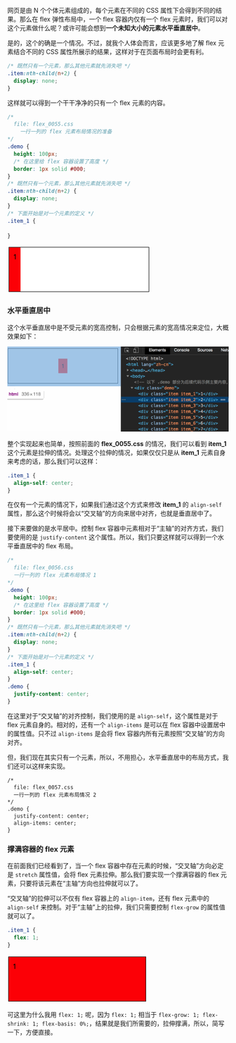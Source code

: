 网页是由 N 个个体元素组成的，每个元素在不同的 CSS 属性下会得到不同的结果。那么在 flex 弹性布局中，一个 flex 容器内仅有一个 flex 元素时，我们可以对这个元素做什么呢？或许可能会想到**一个未知大小的元素水平垂直居中**。

是的，这个的确是一个情况。不过，就我个人体会而言，应该更多地了解 flex 元素结合不同的 CSS 属性所展示的结果，这样对于在页面布局时会更有利。

```css
/* 既然只有一个元素，那么其他元素就先消失吧 */
.item:nth-child(n+2) {
  display: none;
}
```

这样就可以得到一个干干净净的只有一个 flex 元素的内容。

```css
/*
  file: flex_0055.css
	一行一列的 flex 元素布局情况的准备
*/
.demo {
  height: 100px;
  /* 在这里给 flex 容器设置了高度 */
  border: 1px solid #000;
}
/* 既然只有一个元素，那么其他元素就先消失吧 */
.item:nth-child(n+2) {
  display: none;
}
/* 下面开始是对一个元素的定义 */
.item_1 {

}
```

<img src="image/03-01-02.png" style="zoom:50%;" />

### 水平垂直居中

这个水平垂直居中是不受元素的宽高控制，只会根据元素的宽高情况来定位，大概效果如下：

<img src="image/03-01-03.gif" />

整个实现起来也简单，按照前面的 **flex_0055.css** 的情况，我们可以看到 **item_1** 这个元素是拉伸的情况。处理这个拉伸的情况，如果仅仅只是从 **item_1** 元素自身来考虑的话，那么我们可以这样：

```css
.item_1 {
  align-self: center;
}
```

在仅有一个元素的情况下，如果我们通过这个方式来修改 **item_1** 的 `align-self` 属性，那么这个时候将会以“交叉轴”的方向来居中对齐，也就是垂直居中了。

接下来要做的是水平居中。控制 flex 容器中元素相对于“主轴”的对齐方式，我们要使用的是 `justify-content` 这个属性。所以，我们只要这样就可以得到一个水平垂直居中的 flex 布局。

```css
/*
  file: flex_0056.css
  一行一列的 flex 元素布局情况 1
*/
.demo {
  height: 100px;
  /* 在这里给 flex 容器设置了高度 */
  border: 1px solid #000;
}
/* 既然只有一个元素，那么其他元素就先消失吧 */
.item:nth-child(n+2) {
  display: none;
}
/* 下面开始是对一个元素的定义 */
.item_1 {
  align-self: center;
}
.demo {
  justify-content: center;
}
```

在这里对于“交叉轴”的对齐控制，我们使用的是 `align-self`，这个属性是对于 flex 元素自身的。相对的，还有一个 `align-items` 是可以在 flex 容器中设置居中的属性值。只不过 `align-items` 是会将 flex 容器内所有元素按照“交叉轴”的方向对齐。

但，我们现在其实只有一个元素，所以，不用担心，水平垂直居中的布局方式，我们还可以这样来实现。

```
/*
  file: flex_0057.css
  一行一列的 flex 元素布局情况 2
*/
.demo {
  justify-content: center;
  align-items: center;
}
```



### 撑满容器的 flex 元素

在前面我们已经看到了，当一个 flex 容器中存在元素的时候，“交叉轴”方向必定是 `stretch` 属性值，会将 flex 元素拉伸。那么我们要实现一个撑满容器的 flex 元素，只要将该元素在“主轴”方向也拉伸就可以了。

“交叉轴”的拉伸可以不仅有 flex 容器上的 `align-item`，还有 flex 元素中的 `align-self` 来控制。对于“主轴”上的拉伸，我们只需要控制 `flex-grow` 的属性值就可以了。

```css
.item_1 {
  flex: 1;
}
```

<img src="image/03-01-04.png" style="zoom:50%;" />

可这里为什么我用 `flex: 1;` 呢，因为 `flex: 1;` 相当于 `flex-grow: 1; flex-shrink: 1; flex-basis: 0%;`，结果就是我们所需要的，拉伸撑满，所以，简写一下，方便直接。